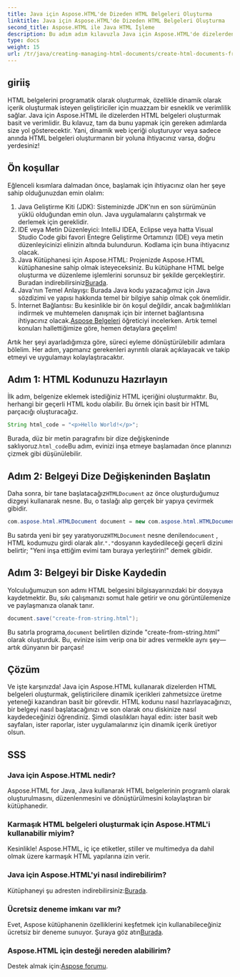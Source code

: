 ```yaml
---
title: Java için Aspose.HTML'de Dizeden HTML Belgeleri Oluşturma
linktitle: Java için Aspose.HTML'de Dizeden HTML Belgeleri Oluşturma
second_title: Aspose.HTML ile Java HTML İşleme
description: Bu adım adım kılavuzla Java için Aspose.HTML'de dizelerden HTML belgelerinin nasıl oluşturulacağını öğrenin.
type: docs
weight: 15
url: /tr/java/creating-managing-html-documents/create-html-documents-from-string/
---
```

## giriiş
HTML belgelerini programatik olarak oluşturmak, özellikle dinamik olarak içerik oluşturmak isteyen geliştiriciler için muazzam bir esneklik ve verimlilik sağlar. Java için Aspose.HTML ile dizelerden HTML belgeleri oluşturmak basit ve verimlidir. Bu kılavuz, tam da bunu yapmak için gereken adımlarda size yol gösterecektir. Yani, dinamik web içeriği oluşturuyor veya sadece anında HTML belgeleri oluşturmanın bir yoluna ihtiyacınız varsa, doğru yerdesiniz!
## Ön koşullar
Eğlenceli kısımlara dalmadan önce, başlamak için ihtiyacınız olan her şeye sahip olduğunuzdan emin olalım:
1. Java Geliştirme Kiti (JDK): Sisteminizde JDK'nın en son sürümünün yüklü olduğundan emin olun. Java uygulamalarını çalıştırmak ve derlemek için gereklidir.
2. IDE veya Metin Düzenleyici: IntelliJ IDEA, Eclipse veya hatta Visual Studio Code gibi favori Entegre Geliştirme Ortamınızı (IDE) veya metin düzenleyicinizi elinizin altında bulundurun. Kodlama için buna ihtiyacınız olacak.
3.  Java Kütüphanesi için Aspose.HTML: Projenizde Aspose.HTML kütüphanesine sahip olmak isteyeceksiniz. Bu kütüphane HTML belge oluşturma ve düzenleme işlemlerini sorunsuz bir şekilde gerçekleştirir. Buradan indirebilirsiniz[Burada](https://releases.aspose.com/html/java/).
4. Java'nın Temel Anlayışı: Burada Java kodu yazacağımız için Java sözdizimi ve yapısı hakkında temel bir bilgiye sahip olmak çok önemlidir.
5.  İnternet Bağlantısı: Bu kesinlikle bir ön koşul değildir, ancak bağımlılıkları indirmek ve muhtemelen danışmak için bir internet bağlantısına ihtiyacınız olacak.[Aspose Belgeleri](https://reference.aspose.com/html/java/) öğreticiyi incelerken.
Artık temel konuları hallettiğimize göre, hemen detaylara geçelim!

Artık her şeyi ayarladığımıza göre, süreci eyleme dönüştürülebilir adımlara bölelim. Her adım, yapmanız gerekenleri ayrıntılı olarak açıklayacak ve takip etmeyi ve uygulamayı kolaylaştıracaktır.
## Adım 1: HTML Kodunuzu Hazırlayın

İlk adım, belgenize eklemek istediğiniz HTML içeriğini oluşturmaktır. Bu, herhangi bir geçerli HTML kodu olabilir. Bu örnek için basit bir HTML parçacığı oluşturacağız.
```java
String html_code = "<p>Hello World!</p>";
```
 Burada, düz bir metin paragrafını bir dize değişkeninde saklıyoruz.`html_code`Bu adım, evinizi inşa etmeye başlamadan önce planınızı çizmek gibi düşünülebilir.
## Adım 2: Belgeyi Dize Değişkeninden Başlatın

 Daha sonra, bir tane başlatacağız`HTMLDocument` az önce oluşturduğumuz dizgeyi kullanarak nesne. Bu, o taslağı alıp gerçek bir yapıya çevirmek gibidir.
```java
com.aspose.html.HTMLDocument document = new com.aspose.html.HTMLDocument(html_code, ".");
```
 Bu satırda yeni bir şey yaratıyoruz`HTMLDocument` nesne denilen`document` , HTML kodumuzu girdi olarak alır.`"."`dosyanın kaydedileceği geçerli dizini belirtir; "Yeni inşa ettiğim evimi tam buraya yerleştirin!" demek gibidir.
## Adım 3: Belgeyi bir Diske Kaydedin

Yolculuğumuzun son adımı HTML belgesini bilgisayarınızdaki bir dosyaya kaydetmektir. Bu, sıkı çalışmanızı somut hale getirir ve onu görüntülemenize ve paylaşmanıza olanak tanır.
```java
document.save("create-from-string.html");
```
 Bu satırla programa,`document` belirtilen dizinde "create-from-string.html" olarak oluşturduk. Bu, evinize isim verip ona bir adres vermekle aynı şey—artık dünyanın bir parçası!
## Çözüm
Ve işte karşınızda! Java için Aspose.HTML kullanarak dizelerden HTML belgeleri oluşturmak, geliştiricilere dinamik içerikleri zahmetsizce üretme yeteneği kazandıran basit bir görevdir. HTML kodunu nasıl hazırlayacağınızı, bir belgeyi nasıl başlatacağınızı ve son olarak onu diskinize nasıl kaydedeceğinizi öğrendiniz. Şimdi olasılıkları hayal edin: ister basit web sayfaları, ister raporlar, ister uygulamalarınız için dinamik içerik üretiyor olsun.
## SSS
### Java için Aspose.HTML nedir?
Aspose.HTML for Java, Java kullanarak HTML belgelerinin programlı olarak oluşturulmasını, düzenlenmesini ve dönüştürülmesini kolaylaştıran bir kütüphanedir.
### Karmaşık HTML belgeleri oluşturmak için Aspose.HTML'i kullanabilir miyim?
Kesinlikle! Aspose.HTML, iç içe etiketler, stiller ve multimedya da dahil olmak üzere karmaşık HTML yapılarına izin verir.
### Java için Aspose.HTML'yi nasıl indirebilirim?
 Kütüphaneyi şu adresten indirebilirsiniz:[Burada](https://releases.aspose.com/html/java/).
### Ücretsiz deneme imkanı var mı?
 Evet, Aspose kütüphanenin özelliklerini keşfetmek için kullanabileceğiniz ücretsiz bir deneme sunuyor. Şuraya göz atın[Burada](https://releases.aspose.com/).
### Aspose.HTML için desteği nereden alabilirim?
 Destek almak için:[Aspose forumu](https://forum.aspose.com/c/html/29).